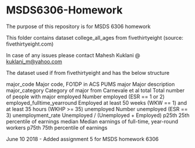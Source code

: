 # MSDS6306-Homework

The purpose of this repository is for MSDS 6306 homework

This folder contains dataset college_all_ages from fivethirtyeight (source: fivethirtyeight.com)

In case of any issues please contact Mahesh Kuklani @ kuklani_m@yahoo.com

The dataset used if from fivethirtyeight and has the below structure

major_code Major code, FO1DP in ACS PUMS
major Major description
major_category Category of major from Carnevale et al
total Total number of people with major
employed Number employed (ESR == 1 or 2)
employed_fulltime_yearround Employed at least 50 weeks (WKW == 1) and at least 35 hours
(WKHP >= 35)
unemployed Number unemployed (ESR == 3)
unemployment_rate Unemployed / (Unemployed + Employed)
p25th 25th percentile of earnings
median Median earnings of full-time, year-round workers
p75th 75th percentile of earnings

June 10 2018 - Added assignment 5 for MSDS homework 6306
